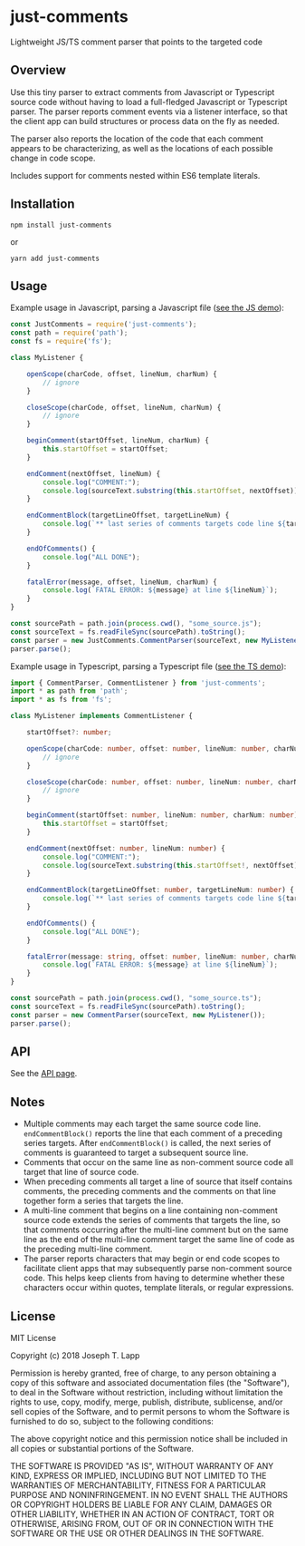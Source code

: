 # just-comments

Lightweight JS/TS comment parser that points to the targeted code

## Overview

Use this tiny parser to extract comments from Javascript or Typescript source code without having to load a full-fledged Javascript or Typescript parser. The parser reports comment events via a listener interface, so that the client app can build structures or process data on the fly as needed.

The parser also reports the location of the code that each comment appears to be characterizing, as well as the locations of each possible change in code scope.

Includes support for comments nested within ES6 template literals.

## Installation

```
npm install just-comments
```

or

```
yarn add just-comments
```

## Usage


Example usage in Javascript, parsing a Javascript file ([see the JS demo](https://github.com/jtlapp/just-comments/blob/master/demos/js_demo.js)):

```js
const JustComments = require('just-comments');
const path = require('path');
const fs = require('fs');

class MyListener {

    openScope(charCode, offset, lineNum, charNum) {
        // ignore
    }

    closeScope(charCode, offset, lineNum, charNum) {
        // ignore
    }

    beginComment(startOffset, lineNum, charNum) {
        this.startOffset = startOffset;
    }

    endComment(nextOffset, lineNum) {
        console.log("COMMENT:");
        console.log(sourceText.substring(this.startOffset, nextOffset));
    }

    endCommentBlock(targetLineOffset, targetLineNum) {
        console.log(`** last series of comments targets code line ${targetLineNum}\n`);
    }

    endOfComments() {
        console.log("ALL DONE");
    }

    fatalError(message, offset, lineNum, charNum) {
        console.log(`FATAL ERROR: ${message} at line ${lineNum}`);
    }
}

const sourcePath = path.join(process.cwd(), "some_source.js");
const sourceText = fs.readFileSync(sourcePath).toString();
const parser = new JustComments.CommentParser(sourceText, new MyListener());
parser.parse();
```

Example usage in Typescript, parsing a Typescript file ([see the TS demo](https://github.com/jtlapp/just-comments/blob/master/demos/ts_demo.ts)):

```typescript
import { CommentParser, CommentListener } from 'just-comments';
import * as path from 'path';
import * as fs from 'fs';

class MyListener implements CommentListener {

    startOffset?: number;

    openScope(charCode: number, offset: number, lineNum: number, charNum: number) {
        // ignore
    }

    closeScope(charCode: number, offset: number, lineNum: number, charNum: number) {
        // ignore
    }

    beginComment(startOffset: number, lineNum: number, charNum: number) {
        this.startOffset = startOffset;
    }

    endComment(nextOffset: number, lineNum: number) {
        console.log("COMMENT:");
        console.log(sourceText.substring(this.startOffset!, nextOffset));
    }

    endCommentBlock(targetLineOffset: number, targetLineNum: number) {
        console.log(`** last series of comments targets code line ${targetLineNum}\n`);
    }

    endOfComments() {
        console.log("ALL DONE");
    }

    fatalError(message: string, offset: number, lineNum: number, charNum: number) {
        console.log(`FATAL ERROR: ${message} at line ${lineNum}`);
    }
}

const sourcePath = path.join(process.cwd(), "some_source.ts");
const sourceText = fs.readFileSync(sourcePath).toString();
const parser = new CommentParser(sourceText, new MyListener());
parser.parse();
```

## API

See the [API page](https://github.com/jtlapp/just-comments/blob/master/API.md).

## Notes

* Multiple comments may each target the same source code line. `endCommentBlock()` reports the line that each comment of a preceding series targets. After `endCommentBlock()`  is called, the next series of comments is guaranteed to target a subsequent source line.
* Comments that occur on the same line as non-comment source code all target that line of source code.
* When preceding comments all target a line of source that itself contains comments, the preceding comments and the comments on that line together form a series that targets the line.
* A multi-line comment that begins on a line containing non-comment source code extends the series of comments that targets the line, so that comments occurring after the multi-line comment but on the same line as the end of the multi-line comment target the same line of code as the preceding multi-line comment.
* The parser reports characters that may begin or end code scopes to facilitate client apps that may subsequently parse non-comment source code. This helps keep clients from having to determine whether these characters occur within quotes, template literals, or regular expressions.

## License

MIT License

Copyright (c) 2018 Joseph T. Lapp

Permission is hereby granted, free of charge, to any person obtaining a copy
of this software and associated documentation files (the "Software"), to deal
in the Software without restriction, including without limitation the rights
to use, copy, modify, merge, publish, distribute, sublicense, and/or sell
copies of the Software, and to permit persons to whom the Software is
furnished to do so, subject to the following conditions:

The above copyright notice and this permission notice shall be included in all
copies or substantial portions of the Software.

THE SOFTWARE IS PROVIDED "AS IS", WITHOUT WARRANTY OF ANY KIND, EXPRESS OR
IMPLIED, INCLUDING BUT NOT LIMITED TO THE WARRANTIES OF MERCHANTABILITY,
FITNESS FOR A PARTICULAR PURPOSE AND NONINFRINGEMENT. IN NO EVENT SHALL THE
AUTHORS OR COPYRIGHT HOLDERS BE LIABLE FOR ANY CLAIM, DAMAGES OR OTHER
LIABILITY, WHETHER IN AN ACTION OF CONTRACT, TORT OR OTHERWISE, ARISING FROM,
OUT OF OR IN CONNECTION WITH THE SOFTWARE OR THE USE OR OTHER DEALINGS IN THE
SOFTWARE.
